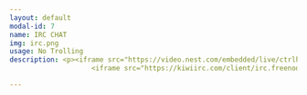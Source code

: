 ```yaml
---
layout: default
modal-id: 7
name: IRC CHAT
img: irc.png
usage: No Trolling
description: <p><iframe src="https://video.nest.com/embedded/live/ctrlh1" frameborder="0" width="100%" height="450px"></iframe></p>
					<iframe src="https://kiwiirc.com/client/irc.freenode.net/?nick=guest_kiwi|?&theme=cli#ctrlh" style="border:0; width:100%; height:450px;"></iframe>

---
```

